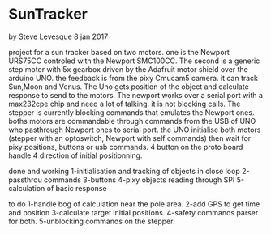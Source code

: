 # SunTracker
by Steve Levesque
8 jan 2017

project for a sun tracker based on two motors. one is the Newport URS75CC controled with the Newport SMC100CC.
The second is a generic step motor with 5x gearbox driven by the Adafruit motor shield over the arduino UNO.
the feedback is from the pixy Cmucam5 camera. 
it can track Sun,Moon and Venus. 
The Uno gets position of the object and calculate response to send to the motors.
The newport works over a serial port with a max232cpe chip and need a lot of talking. it is not blocking calls.
The stepper is currently blocking commands that emulates the Newport ones.
boths motors are commandable through commands from the USB of UNO who pasthrough Newport ones to serial port.
the UNO initialise both motors (stepper with an optoswitch, Newport with self commands) 
then wait for pixy positions, buttons or usb commands.
4 button on the proto board handle 4 direction of initial positionning. 

done and working
1-initialisation and tracking of objects in close loop
2-passthrou commands
3-buttons
4-pixy objects reading through SPI
5-calculation of basic response

to do
1-handle bog of calculation near the pole area.
2-add GPS to get time and position
3-calculate target initial positions.
4-safety commands parser for both.
5-unblocking commands on the stepper.
